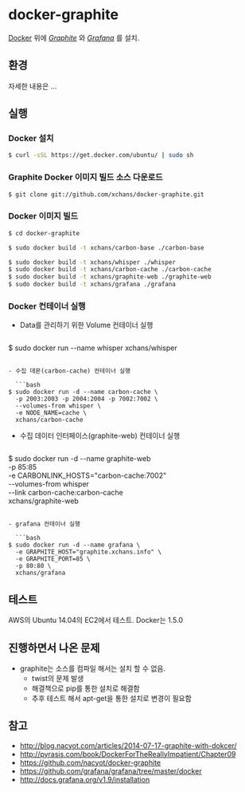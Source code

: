 # docker-graphite

[Docker](https://www.docker.com/) 위에 *[Graphite](https://github.com/graphite-project)* 와 *[Grafana](https://github.com/grafana/grafana)* 를 설치.


## 환경

자세한 내용은 ...

## 실행

### Docker 설치

```bash
$ curl -sSL https://get.docker.com/ubuntu/ | sudo sh
```

### Graphite Docker 이미지 빌드 소스 다운로드

```bash
$ git clone git://github.com/xchans/docker-graphite.git
```

### Docker 이미지 빌드

```bash
$ cd docker-graphite

$ sudo docker build -t xchans/carbon-base ./carbon-base

$ sudo docker build -t xchans/whisper ./whisper
$ sudo docker build -t xchans/carbon-cache ./carbon-cache
$ sudo docker build -t xchans/graphite-web ./graphite-web
$ sudo docker build -t xchans/grafana ./grafana
```

### Docker 컨테이너 실행

- Data를 관리하기 위한 Volume 컨테이너 실행

  ```bash
$ sudo docker run --name whisper xchans/whisper
```

- 수집 데몬(carbon-cache) 컨테이너 실행

  ```bash
$ sudo docker run -d --name carbon-cache \
  -p 2003:2003 -p 2004:2004 -p 7002:7002 \
  --volumes-from whisper \
  -e NODE_NAME=cache \
  xchans/carbon-cache
```

- 수집 데이터 인터페이스(graphite-web) 컨테이너 실행

  ```bash
$ sudo docker run -d --name graphite-web \
  -p 85:85 \
  -e CARBONLINK_HOSTS="carbon-cache:7002" \
  --volumes-from whisper \
  --link carbon-cache:carbon-cache \
  xchans/graphite-web
```

- grafana 컨테이너 실행

  ```bash
$ sudo docker run -d --name grafana \
  -e GRAPHITE_HOST="graphite.xchans.info" \
  -e GRAPHITE_PORT=85 \
  -p 80:80 \
  xchans/grafana
```

## 테스트

AWS의 Ubuntu 14.04의 EC2에서 테스트.
Docker는 1.5.0

## 진행하면서 나온 문제

- graphite는 소스를 컴파일 해서는 설치 할 수 없음.
  - twist의 문제 발생
  - 해결책으로 pip를 통한 설치로 해결함
  - 추후 테스트 해서 apt-get을 통한 설치로 변경이 필요함

## 참고

- http://blog.nacyot.com/articles/2014-07-17-graphite-with-dokcer/
- http://pyrasis.com/book/DockerForTheReallyImpatient/Chapter09
- https://github.com/nacyot/docker-graphite
- https://github.com/grafana/grafana/tree/master/docker
- http://docs.grafana.org/v1.9/installation